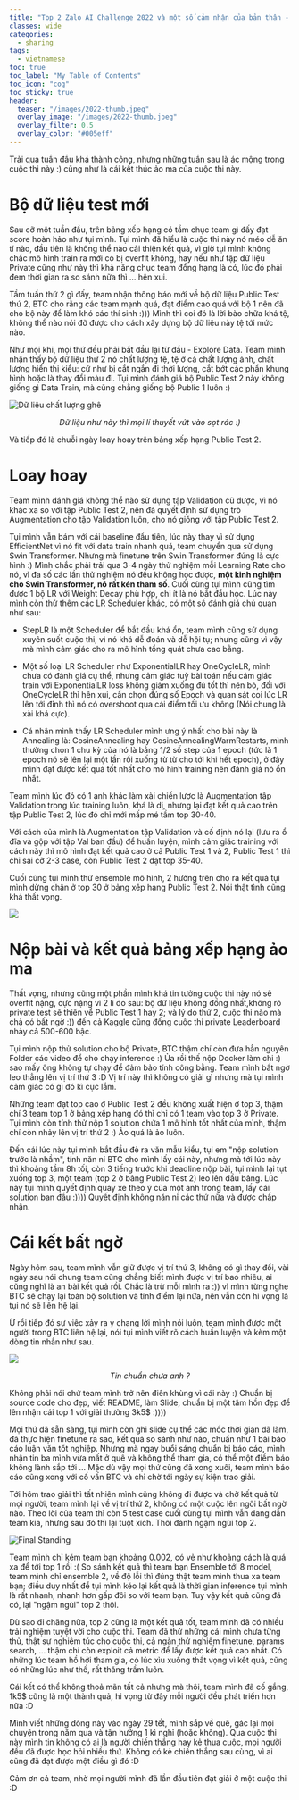 ```yaml
---
title: "Top 2 Zalo AI Challenge 2022 và một số cảm nhận của bản thân - Phần 2"
classes: wide
categories:
  - sharing
tags:
  - vietnamese
toc: true
toc_label: "My Table of Contents"
toc_icon: "cog"
toc_sticky: true
header:
  teaser: "/images/2022-thumb.jpeg"
  overlay_image: "/images/2022-thumb.jpeg"
  overlay_filter: 0.5
  overlay_color: "#005eff"
---
```


Trải qua tuần đầu khá thành công, nhưng những tuần sau là ác mộng trong cuộc thi này :) cũng như là cái kết thúc ảo ma của cuộc thi này.

# Bộ dữ liệu test mới
Sau cỡ một tuần đầu, trên bảng xếp hạng có tầm chục team gì đấy đạt score hoàn hảo như tụi mình. Tụi mình đã hiểu là cuộc thi này nó méo dễ ăn tí nào, đầu tiên là không thể nào cải thiện kết quả, vì giờ tụi mình không chắc mô hình train ra mới có bị overfit không, hay nếu như tập dữ liệu Private cũng như này thì khả năng chục team đồng hạng là có, lúc đó phải đem thời gian ra so sánh nữa thì ... hên xui.

Tầm tuần thứ 2 gì đấy, team nhận thông báo mới về bộ dữ liệu Public Test thứ 2, BTC cho rằng các team mạnh quá, đạt điểm cao quá với bộ 1 nên đã cho bộ này để làm khó các thí sinh :))) Mình thì coi đó là lời bào chữa khá tệ, không thể nào nói đỡ được cho cách xây dựng bộ dữ liệu này tệ tới mức nào.

Như mọi khi, mọi thứ đều phải bắt đầu lại từ đầu - Explore Data. Team mình nhận thấy bộ dữ liệu thứ 2 nó chất lượng tệ, tệ ở cả chất lượng ảnh, chất lượng hiển thị kiểu: cứ như bị cắt ngắn đi thời lượng, cắt bớt các phần khung hình hoặc là thay đổi màu đi. Tụi mình đánh giá bộ Public Test 2 này không giống gì Data Train, mà cũng chẳng giống bộ Public 1 luôn :)

![Dữ liệu chất lượng ghê](/images/shift-variance.png)
<div align="center" style="font-style: italic">
Dữ liệu như này thì mọi lí thuyết vứt vào sọt rác :)
</div>

Và tiếp đó là chuỗi ngày loay hoay trên bảng xếp hạng Public Test 2.

# Loay hoay

Team mình đánh giá không thể nào sử dụng tập Validation cũ được, vì nó khác xa so với tập Public Test 2, nên đã quyết định sử dụng trò Augmentation cho tập Validation luôn, cho nó giống với tập Public Test 2. 

Tụi mình vẫn bám với cái baseline đầu tiên, lúc này thay vì sử dụng EfficientNet vì nó fit với data train nhanh quá, team chuyển qua sử dụng Swin Transformer. Nhưng mà finetune trên Swin Transformer đúng là cực hình :) Mình chắc phải trải qua 3-4 ngày thử nghiệm mỗi Learning Rate cho nó, vì đa số các lần thử nghiệm nó đều không học được, **một kinh nghiệm cho Swin Transformer, nó rất kén tham số**. Cuối cùng tụi mình cũng tìm được 1 bộ LR với Weight Decay phù hợp, chi ít là nó bắt đầu học. Lúc này mình còn thử thêm các LR Scheduler khác, có một số đánh giá chủ quan như sau:

- StepLR là một Scheduler để bắt đầu khá ổn, team mình cũng sử dụng xuyên suốt cuộc thi, vì nó khá dễ đoán và dễ hội tụ; nhưng cũng vì vậy mà mình cảm giác cho ra mô hình tổng quát chưa cao bằng.

- Một số loại LR Scheduler như ExponentialLR hay OneCycleLR, mình chưa có đánh giá cụ thể, nhưng cảm giác tuỳ bài toán nếu cảm giác train với ExponentialLR loss không giảm xuống đủ tốt thì nên bỏ, đối với OneCycleLR thì hên xui, cần chọn đúng số Epoch và quan sát coi lúc LR lên tới đỉnh thì nó có overshoot qua cái điểm tối ưu không (Nói chung là xài khá cực).

- Cá nhân mình thấy LR Scheduler mình ưng ý nhất cho bài này là Annealing là: CosineAnnealing hay CosineAnnealingWarmRestarts, mình thường chọn 1 chu kỳ của nó là bằng 1/2 số step của 1 epoch (tức là 1 epoch nó sẽ lên lại một lần rồi xuống từ từ cho tới khi hết epoch), ở đây mình đạt được kết quả tốt nhất cho mô hình training nên đánh giá nó ổn nhất.

Team mình lúc đó có 1 anh khác làm xài chiến lược là Augmentation tập Validation trong lúc training luôn, khá là dị, nhưng lại đạt kết quả cao trên tập Public Test 2, lúc đó chỉ mới mấp mé tầm top 30-40. 

Với cách của mình là Augmentation tập Validation và cố định nó lại (lưu ra ổ đĩa và gộp với tập Val ban đầu) để huấn luyện, mình cảm giác training với cách này thì mô hình đạt kết quả cao ở cả Public Test 1 và 2, Public Test 1 thì chỉ sai cỡ 2-3 case, còn Public Test 2 đạt top 35-40.

Cuối cùng tụi mình thử ensemble mô hình, 2 hướng trên cho ra kết quả tụi mình dừng chân ở top 30 ở bảng xếp hạng Public Test 2. Nói thật tình cũng khá thất vọng.

![](/images/top-30.png)

# Nộp bài và kết quả bảng xếp hạng ảo ma

Thất vọng, nhưng cũng một phần mình khá tin tưởng cuộc thi này nó sẽ overfit nặng, cực nặng vì 2 lí do sau: bộ dữ liệu không đồng nhất,không rõ private test sẽ thiên về Public Test 1 hay 2; và lý do thứ 2, cuộc thi nào mà chả có bất ngờ :)) đến cả Kaggle cũng đống cuộc thi private Leaderboard nhảy cả 500-600 bậc.

Tụi mình nộp thử solution cho bộ Private, BTC thậm chí còn đưa hẳn nguyên Folder các video để cho chạy inference :) Ủa rồi thế nộp Docker làm chi :) sao mấy ông không tự chạy để đảm bảo tính công bằng. Team mình bất ngờ leo thẳng lên vị trí thứ 3 :D Vị trí này thì không có giải gì nhưng mà tụi mình cảm giác có gì đó kì cục lắm.

Những team đạt top cao ở Public Test 2 đều không xuất hiện ở top 3, thậm chí 3 team top 1 ở bảng xếp hạng đó thì chỉ có 1 team vào top 3 ở Private. Tụi mình còn tính thử nộp 1 solution chứa 1 mô hình tốt nhất của mình, thậm chí còn nhảy lên vị trí thứ 2 :) Ảo quá là ảo luôn.

Đến cái lúc này tụi mình bắt đầu đẻ ra văn mẫu kiểu, tụi em "nộp solution trước là nhầm", tính năn nỉ BTC cho mình lấy cái này, nhưng mà tới lúc này thì khoảng tầm 8h tối, còn 3 tiếng trước khi deadline nộp bài, tụi mình lại tụt xuống top 3, một team (top 2 ở bảng Public Test 2) leo lên đầu bảng. Lúc này tụi mình quyết định quay xe theo ý của một anh trong team, lấy cái solution ban đầu :)))) Quyết định không năn nỉ các thứ nữa và được chấp nhận.

# Cái kết bất ngờ

Ngày hôm sau, team mình vẫn giữ được vị trí thứ 3, không có gì thay đổi, vài ngày sau nói chung team cũng chẳng biết mình được vị trí bao nhiêu, ai cũng nghĩ là an bài kết quả rồi. Chắc là trừ mỗi mình ra :)) vì mình từng nghe BTC sẽ chạy lại toàn bộ solution và tính điểm lại nữa, nên vẫn còn hi vọng là tụi nó sẽ liên hệ lại.

Ừ rồi tiếp đó sự việc xảy ra y chang lời mình nói luôn, team mình được một người trong BTC liên hệ lại, nói tụi mình viết rõ cách huấn luyện và kèm một dòng tin nhắn như sau.

![](/images/wow.png)
<div align="center" style="font-style: italic">
Tin chuẩn chưa anh ?
</div>

Không phải nói chứ team mình trở nên điên khùng vì cái này :) Chuẩn bị source code cho đẹp, viết README, làm Slide, chuẩn bị một tâm hồn đẹp để lên nhận cái top 1 với giải thưởng 3k5$ :))))

Mọi thứ đã sẵn sàng, tụi mình còn ghi slide cụ thể các mốc thời gian đã làm, đã thực hiện finetune ra sao, kết quả so sánh như nào, chuẩn như 1 bài báo cáo luận văn tốt nghiệp. Nhưng mà ngay buổi sáng chuẩn bị báo cáo, mình nhận tin ba mình vừa mất ở quê và không thể tham gia, có thể một điềm báo không lành sắp tới ... Mặc dù vậy mọi thứ cũng đã xong xuôi, team mình báo cáo cũng xong với cố vấn BTC và chỉ chờ tới ngày sự kiện trao giải.

Tới hôm trao giải thì tất nhiên mình cũng không đi được và chờ kết quả từ mọi người, team mình lại về vị trí thứ 2, không có một cuộc lên ngôi bất ngờ nào. Theo lời của team thì còn 5 test case cuối cùng tụi mình vẫn đang dẫn team kia, nhưng sau đó thì lại tuột xích. Thôi đành ngậm ngùi top 2.

![Final Standing](/images/final-standing.png)

Team mình chỉ kém team bạn khoảng 0.002, có vẻ như khoảng cách là quá xa để tới top 1 rồi :( So sánh kết quả thì team bạn Ensemble tới 8 model, team mình chỉ ensemble 2, về độ lỗi thì đúng thật team mình thua xa team bạn; điều duy nhất để tụi mình kéo lại kết quả là thời gian inference tụi mình là rất nhanh, nhanh hơn gấp đôi so với team bạn. Tuy vậy kết quả cũng đã có, lại "ngậm ngùi" top 2 thôi.

Dù sao đi chăng nữa, top 2 cũng là một kết quả tốt, team mình đã có nhiều trải nghiệm tuyệt vời cho cuộc thi. Team đã thử những cái mình chưa từng thử, thật sự nghiêm túc cho cuộc thi, cả ngàn thử nghiệm finetune, params search, ... thậm chí còn exploit cả metric để lấy được kết quả cao nhất. Có những lúc team hồ hởi tham gia, có lúc xìu xuống thất vọng vì kết quả, cũng có những lúc như thế, rất thăng trầm luôn. 

Cái kết có thể không thoả mãn tất cả nhưng mà thôi, team mình đã cố gắng, 1k5$ cũng là một thành quả, hi vọng từ đây mỗi người đều phát triển hơn nữa :D

Mình viết những dòng này vào ngày 29 tết, mình sắp về quê, gác lại mọi chuyện trong năm qua và tận hưởng 1 kì nghỉ (hoặc không). Qua cuộc thi này mình tin không có ai là người chiến thắng hay kẻ thua cuộc, mọi người đều đã được học hỏi nhiều thứ. Không có kẻ chiến thắng sau cùng, vì ai cũng đã đạt được một điều gì đó :D

Cảm ơn cả team, nhờ mọi người mình đã lần đầu tiên đạt giải ở một cuộc thi :D